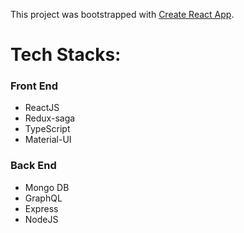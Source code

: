 This project was bootstrapped with [Create React App](https://github.com/facebookincubator/create-react-app).

# Tech Stacks:

### Front End
- ReactJS
- Redux-saga
- TypeScript
- Material-UI

### Back End
- Mongo DB
- GraphQL
- Express
- NodeJS